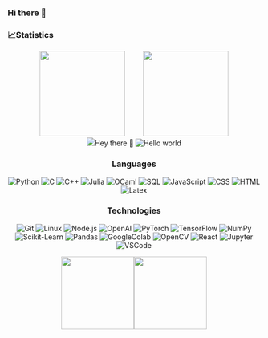 ### Hi there 👋





### 📈Statistics

<div align="center">
    <span>&emsp;&emsp;</span>
    <img height="170px" src="https://github-readme-stats.vercel.app/api?username=clementinegrethen" />
    <span>&emsp;&emsp;</span>
    <img height="170px" src="https://github-readme-stats.vercel.app/api/top-langs/?username=clementinegrethen&layout=compact&langs_count=8" />
    <span>&emsp;&emsp;</span>
</div>

<div align="center">
    <img  src="https://github-readme-
    
    streak-stats.herokuapp.com/?user=clementinegrethen" />
</div>

# Hey there :wave:

<img src="https://raw.githubusercontent.com/sagar-viradiya/sagar-viradiya/master/resources/banner.png" alt="Hello world">

### Languages

![Python](https://img.shields.io/badge/-Python-000?&logo=Python)
![C](https://img.shields.io/badge/-C-000?&logo=C)
![C++](https://img.shields.io/badge/-C++-000?&logo=cplusplus)
![Julia](https://img.shields.io/badge/-Julia-000?&logo=julia)
![OCaml](https://img.shields.io/badge/-OCaml-000?&logo=ocaml)
![SQL](https://img.shields.io/badge/-SQL-000?&logo=MySQL)
![JavaScript](https://img.shields.io/badge/-JavaScript-000?&logo=JavaScript)
![CSS](https://img.shields.io/badge/-CSS-000?&logo=css3)
![HTML](https://img.shields.io/badge/-HTML-000?&logo=html5)
![Latex](https://img.shields.io/badge/-LaTeX-000?&logo=latex)

### Technologies

![Git](https://img.shields.io/badge/-Git-000?&logo=Git)
![Linux](https://img.shields.io/badge/-Linux-000?&logo=Linux)
![Node.js](https://img.shields.io/badge/-Node.js-000?&logo=node.js)
![OpenAI](https://img.shields.io/badge/-OpenAI-000?&logo=openai)
![PyTorch](https://img.shields.io/badge/-PyTorch-000?&logo=PyTorch)
![TensorFlow](https://img.shields.io/badge/-TensorFlow-000?&logo=TensorFlow)
![NumPy](https://img.shields.io/badge/-NumPy-000?&logo=numpy)
![Scikit-Learn](https://img.shields.io/badge/-ScikitLearn-000?&logo=scikitlearn)
![Pandas](https://img.shields.io/badge/-Pandas-000?&logo=pandas)
![GoogleColab](https://img.shields.io/badge/-GoogleColab-000?&logo=googlecolab)
![OpenCV](https://img.shields.io/badge/-OpenCV-000?&logo=opencv)
![React](https://img.shields.io/badge/-React-000?&logo=React)
![Jupyter](https://img.shields.io/badge/-Jupyter-000?&logo=Jupyter)
![VSCode](https://img.shields.io/badge/-VSCode-000?&logo=visualstudiocode)

<img height="145px" src="https://github-readme-stats.vercel.app/api?username=clementinegrethen&hide_border=true&show_icons=true&include_all_commits=true&count_private=true&line_height=21&text_color=000&icon_color=000&bg_color=0,ea6161,ffc64d,fffc4d,52fa5a&theme=graywhite" /><!-- wi*quL3fcV --><img height="145px" src="https://github-readme-stats.vercel.app/api/top-langs/?username=clementinegrethen&hide=html&hide_title=true&hide_border=true&layout=compact&langs_count=6&exclude_repo=comp426,Redventures-Movie-Quotes&text_color=000&icon_color=fff&bg_color=0,52fa5a,4dfcff,c64dff&theme=graywhite" />
